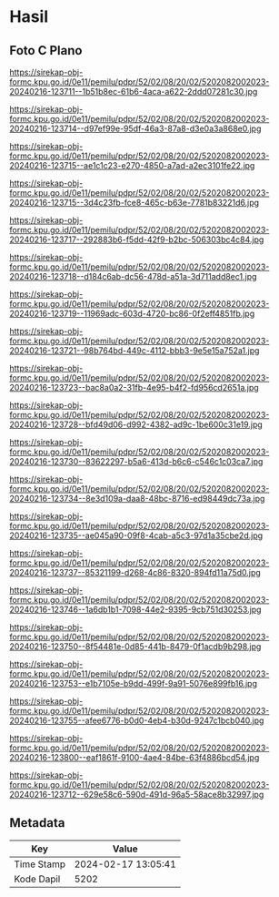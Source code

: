 # Hasil

## Foto C Plano

https://sirekap-obj-formc.kpu.go.id/0e11/pemilu/pdpr/52/02/08/20/02/5202082002023-20240216-123711--1b51b8ec-61b6-4aca-a622-2ddd07281c30.jpg

https://sirekap-obj-formc.kpu.go.id/0e11/pemilu/pdpr/52/02/08/20/02/5202082002023-20240216-123714--d97ef99e-95df-46a3-87a8-d3e0a3a868e0.jpg

https://sirekap-obj-formc.kpu.go.id/0e11/pemilu/pdpr/52/02/08/20/02/5202082002023-20240216-123715--ae1c1c23-e270-4850-a7ad-a2ec3101fe22.jpg

https://sirekap-obj-formc.kpu.go.id/0e11/pemilu/pdpr/52/02/08/20/02/5202082002023-20240216-123715--3d4c23fb-fce8-465c-b63e-7781b83221d6.jpg

https://sirekap-obj-formc.kpu.go.id/0e11/pemilu/pdpr/52/02/08/20/02/5202082002023-20240216-123717--292883b6-f5dd-42f9-b2bc-506303bc4c84.jpg

https://sirekap-obj-formc.kpu.go.id/0e11/pemilu/pdpr/52/02/08/20/02/5202082002023-20240216-123718--d184c6ab-dc56-478d-a51a-3d711add8ec1.jpg

https://sirekap-obj-formc.kpu.go.id/0e11/pemilu/pdpr/52/02/08/20/02/5202082002023-20240216-123719--11969adc-603d-4720-bc86-0f2eff4851fb.jpg

https://sirekap-obj-formc.kpu.go.id/0e11/pemilu/pdpr/52/02/08/20/02/5202082002023-20240216-123721--98b764bd-449c-4112-bbb3-9e5e15a752a1.jpg

https://sirekap-obj-formc.kpu.go.id/0e11/pemilu/pdpr/52/02/08/20/02/5202082002023-20240216-123723--bac8a0a2-31fb-4e95-b4f2-fd956cd2651a.jpg

https://sirekap-obj-formc.kpu.go.id/0e11/pemilu/pdpr/52/02/08/20/02/5202082002023-20240216-123728--bfd49d06-d992-4382-ad9c-1be600c31e19.jpg

https://sirekap-obj-formc.kpu.go.id/0e11/pemilu/pdpr/52/02/08/20/02/5202082002023-20240216-123730--83622297-b5a6-413d-b6c6-c546c1c03ca7.jpg

https://sirekap-obj-formc.kpu.go.id/0e11/pemilu/pdpr/52/02/08/20/02/5202082002023-20240216-123734--8e3d109a-daa8-48bc-8716-ed98449dc73a.jpg

https://sirekap-obj-formc.kpu.go.id/0e11/pemilu/pdpr/52/02/08/20/02/5202082002023-20240216-123735--ae045a90-09f8-4cab-a5c3-97d1a35cbe2d.jpg

https://sirekap-obj-formc.kpu.go.id/0e11/pemilu/pdpr/52/02/08/20/02/5202082002023-20240216-123737--85321199-d268-4c86-8320-894fd11a75d0.jpg

https://sirekap-obj-formc.kpu.go.id/0e11/pemilu/pdpr/52/02/08/20/02/5202082002023-20240216-123746--1a6db1b1-7098-44e2-9395-9cb751d30253.jpg

https://sirekap-obj-formc.kpu.go.id/0e11/pemilu/pdpr/52/02/08/20/02/5202082002023-20240216-123750--8f54481e-0d85-441b-8479-0f1acdb9b298.jpg

https://sirekap-obj-formc.kpu.go.id/0e11/pemilu/pdpr/52/02/08/20/02/5202082002023-20240216-123753--e1b7105e-b9dd-499f-9a91-5076e899fb16.jpg

https://sirekap-obj-formc.kpu.go.id/0e11/pemilu/pdpr/52/02/08/20/02/5202082002023-20240216-123755--afee6776-b0d0-4eb4-b30d-9247c1bcb040.jpg

https://sirekap-obj-formc.kpu.go.id/0e11/pemilu/pdpr/52/02/08/20/02/5202082002023-20240216-123800--eaf1861f-9100-4ae4-84be-63f4886bcd54.jpg

https://sirekap-obj-formc.kpu.go.id/0e11/pemilu/pdpr/52/02/08/20/02/5202082002023-20240216-123712--629e58c6-590d-491d-96a5-58ace8b32997.jpg


## Metadata

| Key        | Value               |
| ---------- | ------------------- |
| Time Stamp | 2024-02-17 13:05:41 |
| Kode Dapil | 5202                |



